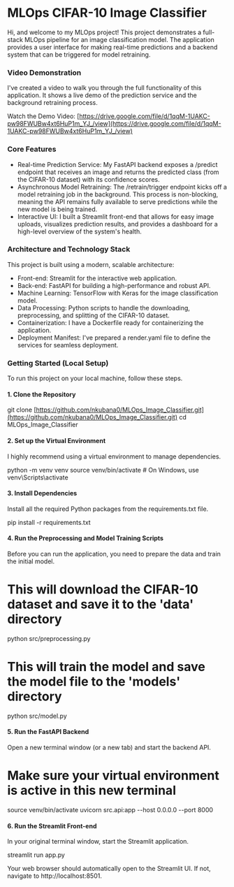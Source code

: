 # MLOps CIFAR-10 Image Classifier

Hi, and welcome to my MLOps project! This project demonstrates a full-stack MLOps pipeline for an image classification model. The application provides a user interface for making real-time predictions and a backend system that can be triggered for model retraining.

### Video Demonstration

I've created a video to walk you through the full functionality of this application. It shows a live demo of the prediction service and the background retraining process.

Watch the Demo Video: [https://drive.google.com/file/d/1qqM-1UAKC-pw98FWUBw4xt6HuP1m_YJ_/view](https://drive.google.com/file/d/1qqM-1UAKC-pw98FWUBw4xt6HuP1m_YJ_/view)

### Core Features

* Real-time Prediction Service: My FastAPI backend exposes a /predict endpoint that receives an image and returns the predicted class (from the CIFAR-10 dataset) with its confidence scores.
* Asynchronous Model Retraining: The /retrain/trigger endpoint kicks off a model retraining job in the background. This process is non-blocking, meaning the API remains fully available to serve predictions while the new model is being trained.
* Interactive UI: I built a Streamlit front-end that allows for easy image uploads, visualizes prediction results, and provides a dashboard for a high-level overview of the system's health.

### Architecture and Technology Stack

This project is built using a modern, scalable architecture:

* Front-end: Streamlit for the interactive web application.
* Back-end: FastAPI for building a high-performance and robust API.
* Machine Learning: TensorFlow with Keras for the image classification model.
* Data Processing: Python scripts to handle the downloading, preprocessing, and splitting of the CIFAR-10 dataset.
* Containerization: I have a Dockerfile ready for containerizing the application.
* Deployment Manifest: I've prepared a render.yaml file to define the services for seamless deployment.

### Getting Started (Local Setup)

To run this project on your local machine, follow these steps.

#### 1. Clone the Repository

git clone [https://github.com/nkubana0/MLOps_Image_Classifier.git](https://github.com/nkubana0/MLOps_Image_Classifier.git)
cd MLOps_Image_Classifier

#### 2. Set up the Virtual Environment

I highly recommend using a virtual environment to manage dependencies.

python -m venv venv
source venv/bin/activate  # On Windows, use venv\Scripts\activate

#### 3. Install Dependencies

Install all the required Python packages from the requirements.txt file.

pip install -r requirements.txt

#### 4. Run the Preprocessing and Model Training Scripts

Before you can run the application, you need to prepare the data and train the initial model.

# This will download the CIFAR-10 dataset and save it to the 'data' directory
python src/preprocessing.py

# This will train the model and save the model file to the 'models' directory
python src/model.py

#### 5. Run the FastAPI Backend

Open a new terminal window (or a new tab) and start the backend API.

# Make sure your virtual environment is active in this new terminal
source venv/bin/activate
uvicorn src.api:app --host 0.0.0.0 --port 8000

#### 6. Run the Streamlit Front-end

In your original terminal window, start the Streamlit application.

streamlit run app.py

Your web browser should automatically open to the Streamlit UI. If not, navigate to http://localhost:8501.

